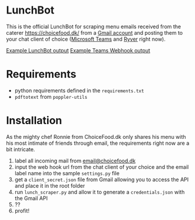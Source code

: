 # LunchBot

This is the official LunchBot for scraping menu emails received from the caterer https://choicefood.dk/ from a [Gmail account](http://gmail.com/) and posting them to your chat client of choice ([Microsoft Teams](http://teams.microsoft.com/) and [Ryver](https://ryver.com/) right now).

[Example LunchBot output](https://gitlab.com/syre/choicefood-lunch-bot/raw/master/examples/lunchbot_example.gif)
[Example Teams Webhook output](https://gitlab.com/syre/choicefood-lunch-bot/raw/master/examples/teams_webhook_example.png?raw=true)

# Requirements
* python requirements defined in the `requirements.txt`
* `pdftotext` from `poppler-utils`

# Installation

As the mighty chef Ronnie from ChoiceFood.dk only shares his menu with his most intimate of friends through email, the requirements right now are a bit intricate.

1. label all incoming mail from email@choicefood.dk
2. input the web hook url from the chat client of your choice and the email label name into the sample `settings.py` file
4. get a `client_secret.json` file from Gmail allowing you to access the API and place it in the root folder
5. run `lunch_scraper.py` and allow it to generate a `credentials.json` with the Gmail API
6. ??
7. profit!